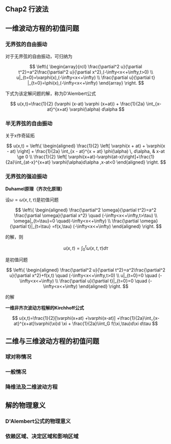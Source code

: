 ## Chap2 行波法

## 一维波动方程的初值问题

### 无界弦的自由振动

对于无界弦的自由振动，可归纳为

$$
\left\{
\begin{array}{rcl}
\frac{\partial^2 u}{\partial t^2}=a^2\frac{\partial^2 u}{\partial x^2},(-\infty<x<+\infty,t>0) \\
u|_{t=0}=\varphi(x),(-\infty<x<+\infty) \\
\frac{\partial u}{\partial t} |_{t=0}=\phi(x),(-\infty<x<+\infty)
\end{array}
\right.
$$

下式为该定解问题的解，称为D'Alembert公式

$$
u(x,t)=\frac{1}{2} (\varphi (x-at) \varphi (x+at)) + \frac{1}{2a} \int_{x-at}^{x+at} \varphi(\alpha) d\alpha
$$

### 半无界弦的自由振动

关于x作奇延拓

$$
u(x,t) = \left\{
\begin{aligned}
\frac{1}{2} \left[ \varphi(x + at) + \varphi(x - at) \right] + \frac{1}{2a} \int_{x - at}^{x + at} \phi(\alpha) \, d\alpha, & x-at \ge 0 \\
\frac{1}{2} \left[ \varphi(x+at)-\varphi(at-x)\right]+\frac{1}{2a}\int_{at-x}^{x+at} \varphi(\alpha)d\alpha ,x-at<0
\end{aligned}
\right.
$$

### 无界弦的强迫振动

**Duhamel原理（齐次化原理）**

设$\omega=\omega(x,t,\tau)$是初值问题

$$
\left\{
\begin{aligned}
\frac{\partial^2 \omega}{\partial t^2}=a^2 \frac{\partial \omega}{\partial x^2} \quad (-\infty<x<+\infty,t>\tau) \\
\omega|_{t=\tau}=0 \quad(-\infty<x<+\infty) \\
\frac{\partial \omega}{\partial t}|_{t=\tau} =f(x,\tau) (-\infty<x<+\infty)
\end{aligned}
\right.
$$

的解，则

$$
u(x,t)=\int_{0}^{t} \omega(x,t,\tau)d\tau
$$

是初值问题

$$
\left\{
\begin{aligned}
\frac{\partial^2 u}{\partial t^2}=a^2\frac{\partial^2 u}{\partial x^2}+f(x,t) \quad (-\infty<x<+\infty,t>0) \\
u|_{t=0}=0 \quad (-\infty<x<+\infty) \\
\frac{\partial u}{\partial t}|_{t=0}=0 \quad (-\infty<x<+\infty)
\end{aligned}
\right.
$$

的解

**一维非齐次波动方程解的Kirchhoff公式**

$$
u(x,t)=\frac{1}{2}[\varphi(x+at) +\varphi(x-at)] +\frac{1}{2a}\int_{x-at}^{x+at}\varphi(\xi)d \xi + \frac{1}{2a}\iint_G f(\xi,\tau)d\xi d\tau
$$

## 二维与三维波动方程的初值问题

### 球对称情况

### 一般情况

### 降维法及二维波动方程

## 解的物理意义

### D'Alembert公式的物理意义

### 依赖区域、决定区域和影响区域